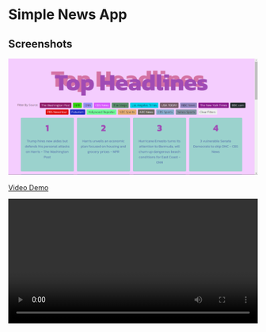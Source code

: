 # Simple News App

## Screenshots
![Screenshot](screenshot.png)

[Video Demo](https://youtu.be/iPv5xlrk2Qc?si=4tEBVieImLPtQKXM)

<video src="SimpleNewsAppDemo.mp4" width="100%"></video>